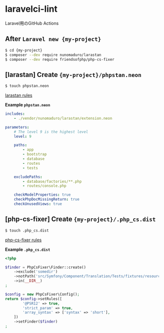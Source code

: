 # laravelci-lint

Laravel用のGitHub Actions

## After `Laravel new {my-project}`

```bash
$ cd {my-project}
$ composer --dev require nunomaduro/larastan
$ composer --dev require friendsofphp/php-cs-fixer
```

## [larastan] Create `{my-project}/phpstan.neon`

```bash
$ touch phpstan.neon
```

[larastan rules][larastan rules url]

**Example `phpstan.neon`**

```yaml
includes:
    - ./vendor/nunomaduro/larastan/extension.neon

parameters:
    # The level 9 is the highest level
    level: 9

    paths:
        - app
        - bootstrap
        - database
        - routes
        - tests

    excludePaths:
        - database/factories/**.php
        - routes/console.php

    checkModelProperties: true
    checkPhpDocMissingReturn: true
    checkUnusedViews: true
```

## [php-cs-fixer] Create `{my-project}/.php_cs.dist`

```bash
$ touch .php_cs.dist
```

[php-cs-fixer rules][php-cs-fixer rules url]

**Example `.php_cs.dist`**

```php
<?php

$finder = PhpCsFixer\Finder::create()
    ->exclude('somedir')
    ->notPath('src/Symfony/Component/Translation/Tests/fixtures/resources.php')
    ->in(__DIR__)
;

$config = new PhpCsFixer\Config();
return $config->setRules([
        '@PSR12' => true,
        'strict_param' => true,
        'array_syntax' => ['syntax' => 'short'],
    ])
    ->setFinder($finder)
;
```

[larastan rules url]: https://github.com/nunomaduro/larastan/blob/master/docs/rules.md
[php-cs-fixer rules url]: https://mlocati.github.io/php-cs-fixer-configurator/#version:2.16
